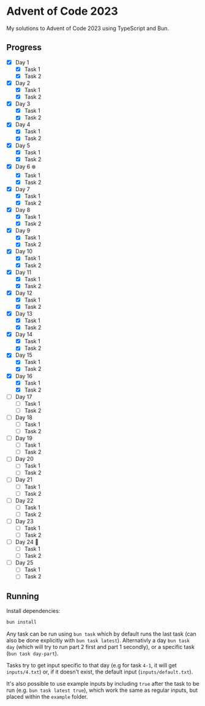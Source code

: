 # Advent of Code 2023

My solutions to Advent of Code 2023 using TypeScript and Bun.

## Progress

- [x] Day 1
  - [x] Task 1
  - [x] Task 2
- [x] Day 2
  - [x] Task 1
  - [x] Task 2
- [x] Day 3
  - [x] Task 1
  - [x] Task 2
- [x] Day 4
  - [x] Task 1
  - [x] Task 2
- [x] Day 5
  - [x] Task 1
  - [x] Task 2
- [x] Day 6 ❄️
  - [x] Task 1
  - [x] Task 2
- [x] Day 7
  - [x] Task 1
  - [x] Task 2
- [x] Day 8
  - [x] Task 1
  - [x] Task 2
- [x] Day 9
  - [x] Task 1
  - [x] Task 2
- [x] Day 10
  - [x] Task 1
  - [x] Task 2
- [x] Day 11
  - [x] Task 1
  - [x] Task 2
- [x] Day 12
  - [x] Task 1
  - [x] Task 2
- [x] Day 13
  - [x] Task 1
  - [x] Task 2
- [x] Day 14
  - [x] Task 1
  - [x] Task 2
- [x] Day 15
  - [x] Task 1
  - [x] Task 2
- [x] Day 16
  - [x] Task 1
  - [x] Task 2
- [ ] Day 17
  - [ ] Task 1
  - [ ] Task 2
- [ ] Day 18
  - [ ] Task 1
  - [ ] Task 2
- [ ] Day 19
  - [ ] Task 1
  - [ ] Task 2
- [ ] Day 20
  - [ ] Task 1
  - [ ] Task 2
- [ ] Day 21
  - [ ] Task 1
  - [ ] Task 2
- [ ] Day 22
  - [ ] Task 1
  - [ ] Task 2
- [ ] Day 23
  - [ ] Task 1
  - [ ] Task 2
- [ ] Day 24 🎄
  - [ ] Task 1
  - [ ] Task 2
- [ ] Day 25
  - [ ] Task 1
  - [ ] Task 2

## Running

Install dependencies:

```bash
bun install
```

Any task can be run using `bun task` which by default runs the last task (can also be done explicitly with `bun task latest`). Alternativly a day `bun task day` (which will try to run part 2 first and part 1 secondly), or a specific task (`bun task day-part`).

Tasks try to get input specific to that day (e.g for task `4-1`, it will get `inputs/4.txt`) or, if it doesn't exist, the default input (`inputs/default.txt`).

It's also possible to use example inputs by including `true` after the task to be run (e.g. `bun task latest true`), which work the same as regular inputs, but placed within the `example` folder.
